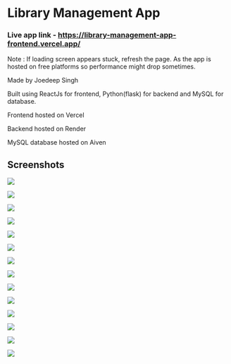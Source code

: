 # Library Management App

### Live app link - https://library-management-app-frontend.vercel.app/

Note : If loading screen appears stuck, refresh the page. As the app is hosted on free platforms so performance might drop sometimes.

Made by Joedeep Singh

Built using ReactJs for frontend, Python(flask) for backend and MySQL for database.

Frontend hosted on Vercel

Backend hosted on Render

MySQL database hosted on Aiven

## Screenshots

![](screenshots/Screenshot%20(755).png)

![](screenshots/Screenshot%20(756).png)

![](screenshots/Screenshot%20(757).png)

![](screenshots/Screenshot%20(758).png)

![](screenshots/Screenshot%20(759).png)

![](screenshots/Screenshot%20(760).png)

![](screenshots/Screenshot%20(761).png)

![](screenshots/Screenshot%20(762).png)

![](screenshots/Screenshot%20(763).png)

![](screenshots/Screenshot%20(764).png)

![](screenshots/Screenshot%20(765).png)

![](screenshots/Screenshot%20(766).png)

![](screenshots/Screenshot%20(767).png)

![](screenshots/Screenshot%20(768).png)
